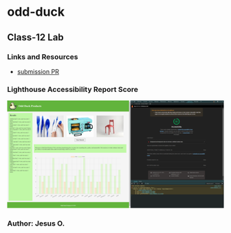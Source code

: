 # odd-duck

## Class-12 Lab 

### Links and Resources

* [submission PR](https://github.com/Jnez405/odd-duck/tree/class12-dataviz)

### Lighthouse Accessibility Report Score

![Home Page](https://raw.githubusercontent.com/Jnez405/odd-duck/main/img/SSODC12.png)
 

### Author: Jesus O.
